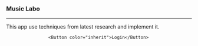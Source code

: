 ### Music Labo
________________
This app use techniques from latest research and implement it. 


<IconButton className={classes.menuButton} aria-label="show 11 new notifications" color="inherit">
                        <Badge badgeContent={11} color="primary">
                            <NotificationsIcon />
                        </Badge>
                    </IconButton>
                    

                    <Button color="inherit">Login</Button>
